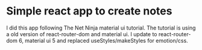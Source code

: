 # Simple react app to create notes

I did this app following The Net Ninja material ui tutorial.
The tutorial is using a old version of react-router-dom and material ui. I update
to react-router-dom 6, material ui 5 and replaced useStyles/makeStyles for emotion/css.
